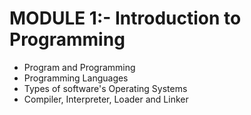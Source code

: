 
# MODULE 1:- Introduction to Programming
 - Program and Programming
 - Programming Languages
 - Types of software's Operating Systems
 - Compiler, Interpreter, Loader and Linker
